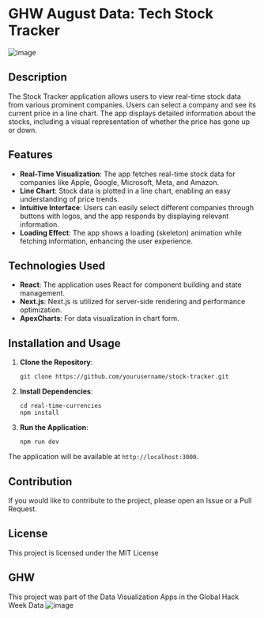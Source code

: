 # GHW August Data: Tech Stock Tracker
![image](https://github.com/David-Lazaro-Fernandez/Tech-Stocks/assets/57787993/03a90c4a-c86f-407a-848b-f405783389f1)

## Description

The Stock Tracker application allows users to view real-time stock data from various prominent companies. Users can select a company and see its current price in a line chart. The app displays detailed information about the stocks, including a visual representation of whether the price has gone up or down.

## Features

- **Real-Time Visualization**: The app fetches real-time stock data for companies like Apple, Google, Microsoft, Meta, and Amazon.
- **Line Chart**: Stock data is plotted in a line chart, enabling an easy understanding of price trends.
- **Intuitive Interface**: Users can easily select different companies through buttons with logos, and the app responds by displaying relevant information.
- **Loading Effect**: The app shows a loading (skeleton) animation while fetching information, enhancing the user experience.

## Technologies Used

- **React**: The application uses React for component building and state management.
- **Next.js**: Next.js is utilized for server-side rendering and performance optimization.
- **ApexCharts**: For data visualization in chart form.

## Installation and Usage

1. **Clone the Repository**:
   ```
   git clone https://github.com/yourusername/stock-tracker.git
   ```

2. **Install Dependencies**:
   ```
   cd real-time-currencies
   npm install
   ```

3. **Run the Application**:
   ```
   npm run dev
   ```

The application will be available at `http://localhost:3000`.

## Contribution

If you would like to contribute to the project, please open an Issue or a Pull Request.

## License

This project is licensed under the MIT License


## GHW
This project was part of the Data Visualization Apps in the Global Hack Week Data
![image](https://github.com/David-Lazaro-Fernandez/Tech-Stocks/assets/57787993/52b7e6da-aa73-4ebb-914d-ea22df58acd4)
